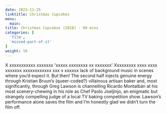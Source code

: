 ```yaml
---
date: 2023-11-25
linktitle: Christmas Cupcakes
menu:
  main:
title: Christmas Cupcakes (2018) - 90 mins
categories: [
  'film',
  'missed-part-of-it'
]
weight: 10
---
```


X xxxxxxxxxxx xxxxxxx 'xxxxx xxxxxxxx xx xxxxxxx' Xxxxxxxxx xxxx xxxx xxxxxxx xxxxxxxxxxxx xxx x xxxxxx lack of background music in scenes where you’d expect it. But then! The second half injects genuine energy through Kristian Bruun’s (queer-coded?) villainous artisan baker and, most significantly, through Greg Lawson is channelling Ricardo Montalbán at his most scenery-chewing in his role as Chef Paolo Joeljinjo, an enigmatic but strangely compelling judge of a local TV baking competition show. Lawson’s performance alone saves the film and I’m honestly glad we didn’t turn the film off.


